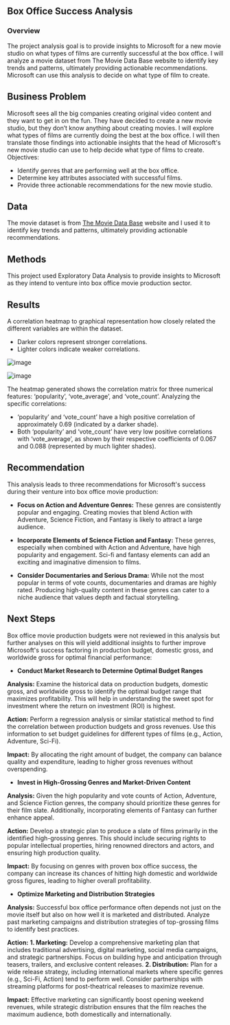 ## Box Office Success Analysis

### Overview

The project analysis goal is to provide insights to Microsoft for a new movie studio on what types of films are currently successful at the box office. I will analyze a movie dataset from The Movie Data Base website to identify key trends and patterns, ultimately providing actionable recommendations. Microsoft can use this analysis to decide on what type of film to create.

## Business Problem

Microsoft sees all the big companies creating original video content and they want to get in on the fun. They have decided to create a new movie studio, but they don’t know anything about creating movies. I will explore what types of films are currently doing the best at the box office. I will then translate those findings into actionable insights that the head of Microsoft's new movie studio can use to help decide what type of films to create. Objectives:

- Identify genres that are performing well at the box office.
- Determine key attributes associated with successful films.
- Provide three actionable recommendations for the new movie studio.

## Data

The movie dataset is from [The Movie Data Base](https://www.themoviedb.org/) website and I used it to identify key trends and patterns, ultimately providing actionable recommendations.

## Methods

This project used Exploratory Data Analysis to provide insights to Microsoft as they intend to venture into box office movie production sector.

## Results

A correlation heatmap to graphical representation how closely related the different variables are within the dataset.
- Darker colors represent stronger correlations.
- Lighter colors indicate weaker correlations.

![image](https://github.com/Leila-Nyambura/phase_1_project/assets/164230963/f39474e0-5509-4421-9ac4-3f61d7f055ea)

![image](https://github.com/Leila-Nyambura/phase_1_project/assets/164230963/c50510e3-bda6-4eb3-9592-b2fe778b81fb)

The heatmap generated shows the correlation matrix for three numerical features: ‘popularity’, ‘vote_average’, and ‘vote_count’. Analyzing the specific correlations:
- ‘popularity’ and ‘vote_count’ have a high positive correlation of approximately 0.69 (indicated by a darker shade).
- Both ‘popularity’ and ‘vote_count’ have very low positive correlations with ‘vote_average’, as shown by their respective coefficients of 0.067 and 0.088 (represented by much lighter shades).

## Recommendation
This analysis leads to three recommendations for Microsoft's success during their venture into box office movie production:  

- <b>Focus on Action and Adventure Genres:</b> These genres are consistently popular and engaging. Creating movies that blend Action with Adventure, Science Fiction, and Fantasy is likely to attract a large audience.

- <b>Incorporate Elements of Science Fiction and Fantasy:</b> These genres, especially when combined with Action and Adventure, have high popularity and engagement. Sci-fi and fantasy elements can add an exciting and imaginative dimension to films.

- <b>Consider Documentaries and Serious Drama:</b> While not the most popular in terms of vote counts, documentaries and dramas are highly rated. Producing high-quality content in these genres can cater to a niche audience that values depth and factual storytelling.

## Next Steps
Box office movie production budgets were not reviewed in this analysis but further analyses on this will yield additional insights to further improve Microsoft's success factoring in production budget, domestic gross, and worldwide gross for optimal financial performance:

- <b>Conduct Market Research to Determine Optimal Budget Ranges</b>

<b>Analysis:</b> Examine the historical data on production budgets, domestic gross, and worldwide gross to identify the optimal budget range that maximizes profitability. This will help in understanding the sweet spot for investment where the return on investment (ROI) is highest.

<b>Action:</b> Perform a regression analysis or similar statistical method to find the correlation between production budgets and gross revenues. Use this information to set budget guidelines for different types of films (e.g., Action, Adventure, Sci-Fi).

<b>Impact:</b> By allocating the right amount of budget, the company can balance quality and expenditure, leading to higher gross revenues without overspending.
- <b>Invest in High-Grossing Genres and Market-Driven Content</b>

<b>Analysis:</b> Given the high popularity and vote counts of Action, Adventure, and Science Fiction genres, the company should prioritize these genres for their film slate. Additionally, incorporating elements of Fantasy can further enhance appeal.

<b>Action:</b> Develop a strategic plan to produce a slate of films primarily in the identified high-grossing genres. This should include securing rights to popular intellectual properties, hiring renowned directors and actors, and ensuring high production quality.

<b>Impact:</b> By focusing on genres with proven box office success, the company can increase its chances of hitting high domestic and worldwide gross figures, leading to higher overall profitability.
- <b>Optimize Marketing and Distribution Strategies</b>

<b>Analysis:</b> Successful box office performance often depends not just on the movie itself but also on how well it is marketed and distributed. Analyze past marketing campaigns and distribution strategies of top-grossing films to identify best practices.

<b>Action:</b> <b>1. Marketing:</b> Develop a comprehensive marketing plan that includes traditional advertising, digital marketing, social media campaigns, and strategic partnerships. Focus on building hype and anticipation through teasers, trailers, and exclusive content releases. <b>2. Distribution:</b> Plan for a wide release strategy, including international markets where specific genres (e.g., Sci-Fi, Action) tend to perform well. Consider partnerships with streaming platforms for post-theatrical releases to maximize revenue.

<b>Impact:</b> Effective marketing can significantly boost opening weekend revenues, while strategic distribution ensures that the film reaches the maximum audience, both domestically and internationally.
